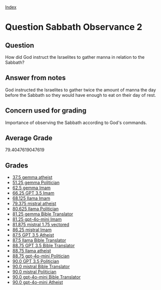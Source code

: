 
[Index](../../index.md)
# Question Sabbath Observance 2
## Question
How did God instruct the Israelites to gather manna in relation to the Sabbath?

## Answer from notes
God instructed the Israelites to gather twice the amount of manna the day before the Sabbath so they would have enough to eat on their day of rest.

## Concern used for grading
Importance of observing the Sabbath according to God's commands.

## Average Grade
79.4047619047619

## Grades
 * [37.5 gemma atheist](../answers/gemma_atheist/Sabbath_Observance_2.md)
 * [51.25 gemma Politician](../answers/gemma_Politician/Sabbath_Observance_2.md)
 * [62.5 gemma Imam](../answers/gemma_Imam/Sabbath_Observance_2.md)
 * [66.25 GPT 3.5 Imam](../answers/GPT_3.5_Imam/Sabbath_Observance_2.md)
 * [68.125 llama Imam](../answers/llama_Imam/Sabbath_Observance_2.md)
 * [79.375 mistral atheist](../answers/mistral_atheist/Sabbath_Observance_2.md)
 * [80.625 llama Politician](../answers/llama_Politician/Sabbath_Observance_2.md)
 * [81.25 gemma Bible Translator](../answers/gemma_Bible_Translator/Sabbath_Observance_2.md)
 * [81.25 gpt-4o-mini Imam](../answers/gpt-4o-mini_Imam/Sabbath_Observance_2.md)
 * [81.875 mistral 1.75 vectored](../answers/mistral_1.75_vectored/Sabbath_Observance_2.md)
 * [86.25 mistral Imam](../answers/mistral_Imam/Sabbath_Observance_2.md)
 * [87.5 GPT 3.5 Atheist](../answers/GPT_3.5_Atheist/Sabbath_Observance_2.md)
 * [87.5 llama Bible Translator](../answers/llama_Bible_Translator/Sabbath_Observance_2.md)
 * [88.75 GPT 3.5 Bible Translator](../answers/GPT_3.5_Bible_Translator/Sabbath_Observance_2.md)
 * [88.75 llama atheist](../answers/llama_atheist/Sabbath_Observance_2.md)
 * [88.75 gpt-4o-mini Politician](../answers/gpt-4o-mini_Politician/Sabbath_Observance_2.md)
 * [90.0 GPT 3.5 Politician](../answers/GPT_3.5_Politician/Sabbath_Observance_2.md)
 * [90.0 mistral Bible Translator](../answers/mistral_Bible_Translator/Sabbath_Observance_2.md)
 * [90.0 mistral Politician](../answers/mistral_Politician/Sabbath_Observance_2.md)
 * [90.0 gpt-4o-mini Bible Translator](../answers/gpt-4o-mini_Bible_Translator/Sabbath_Observance_2.md)
 * [90.0 gpt-4o-mini Atheist](../answers/gpt-4o-mini_Atheist/Sabbath_Observance_2.md)
